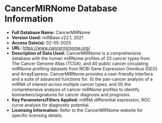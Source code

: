 # CancerMIRNome Database Information

* **Full Database Name:** CancerMIRNome
* **Version Used:** miRBase v22.1, 2021
* **Access Date(s):** 02-05-2025
* **URL:** https://www.cancermirnome.org/ 
* **Description of Data Used:** CancerMIRNome is a comprehensive database with the human miRNome profiles of 33 cancer types from The Cancer Genome Atlas (TCGA), and 40 public cancer circulating miRNome profiling datasets from NCBI Gene Expression Omnibus (GEO) and ArrayExpress.
CancerMIRNome provides a user-friendly interface and a suite of advanced functions for: (I) the pan-cancer analysis of a miRNA of interest across multiple cancer types; and (II) the comprehensive analysis of cancer miRNome profiles to identify boimarkers/signatures for cancer diagnosis and prognosis.
* **Key Parameters/Filters Applied:** miRNA differential expression, ROC curve analysis for diagnostic potential.
* **Licensing Information:** Refer to the CancerMIRNome website for specific licensing details.
